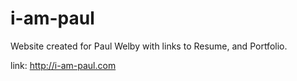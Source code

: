 # i-am-paul

Website created for Paul Welby with links to Resume, and Portfolio. 

link: http://i-am-paul.com
